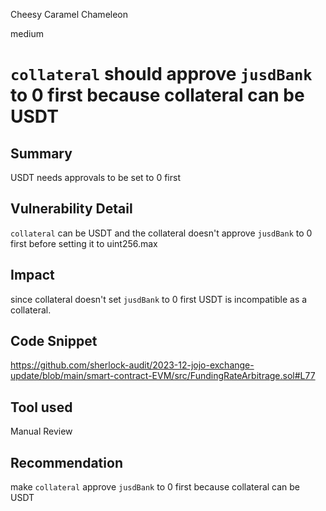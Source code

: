 Cheesy Caramel Chameleon

medium

# `collateral` should approve `jusdBank` to 0 first because collateral can be USDT

## Summary
USDT needs approvals to be set to 0 first
## Vulnerability Detail
`collateral` can be USDT and the collateral doesn't approve `jusdBank` to 0 first before setting it to uint256.max
## Impact
since collateral doesn't set `jusdBank` to 0 first USDT is incompatible as a collateral.
## Code Snippet
https://github.com/sherlock-audit/2023-12-jojo-exchange-update/blob/main/smart-contract-EVM/src/FundingRateArbitrage.sol#L77
## Tool used

Manual Review

## Recommendation
make `collateral` approve `jusdBank` to 0 first because collateral can be USDT